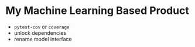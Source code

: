 # My Machine Learning Based Product

- `pytest-cov` or `coverage`
- unlock dependencies
- rename model interface